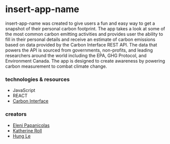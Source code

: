 # insert-app-name

insert-app-name was created to give users a fun and easy way to get a snapshot of their personal carbon footprint. The app takes a look at some of the most common carbon emitting activities and provides user the ability to fill in their personal details and receive an estimate of carbon emissions based on data provided by the Carbon Interface REST API. The data that powers the API is sourced from governments, non-profits, and leading researchers around the world including the EPA, GHG Protocol, and Environment Canada. The app is designed to create awareness by powering carbon measurement to combat climate change.

### technologies & resources

- JavaScript
- REACT
- [Carbon Interface](https://www.carboninterface.com/)

### creators

- [Eleni Papanicolas](https://github.com/e-papanicolas)
- [Katherine Roll](https://github.com/katroll)
- [Hung Le](https://github.com/The-Orange-Dot)
